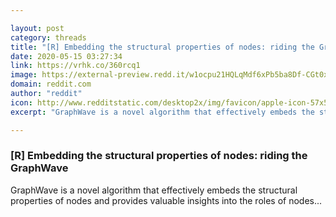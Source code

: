 ```yaml
---

layout: post
category: threads
title: "[R] Embedding the structural properties of nodes: riding the GraphWave"
date: 2020-05-15 03:27:34
link: https://vrhk.co/360rcq1
image: https://external-preview.redd.it/w1ocpu21HQLqMdf6xPb5ba8Df-CGt0x1LA8hSpoD3PY.jpg?width=1024&height=512&auto=webp&crop=1024:512,smart&s=22848bc4910e33f275c01fb9dd1a8a65ad8d98c4
domain: reddit.com
author: "reddit"
icon: http://www.redditstatic.com/desktop2x/img/favicon/apple-icon-57x57.png
excerpt: "GraphWave is a novel algorithm that effectively embeds the structural properties of nodes and provides valuable insights into the roles of nodes..."

---
```


### [R] Embedding the structural properties of nodes: riding the GraphWave

GraphWave is a novel algorithm that effectively embeds the structural properties of nodes and provides valuable insights into the roles of nodes...